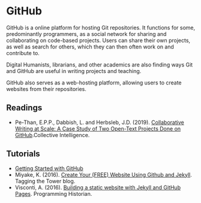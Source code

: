 # GitHub

GitHub is a online platform for hosting Git repositories. It functions for some, predominantly programmers, as a social network for sharing and collaborating on code-based projects. Users can share their own projects, as well as search for others, which they can then often work on and contribute to.

Digital Humanists, librarians, and other academics are also finding ways Git and GitHub are useful in writing projects and teaching. 

GitHub also serves as a web-hosting platform, allowing users to create websites from their repositories.

## Readings

- Pe-Than, E.P.P., Dabbish, L. and Herbsleb, J.D. (2019). [Collaborative Writing at Scale: A Case Study of Two Open-Text Projects Done on GitHub](https://ci.acm.org/2019/assets/proceedings/CI_2019_paper_65.pdf).Collective Intelligence.


## Tutorials

- [Getting Started with GitHub](https://help.github.com/en/github/getting-started-with-github)
- Miyake, K. (2016). [Create Your (FREE) Website Using Github and Jekyll](https://digitalfellows.commons.gc.cuny.edu/2016/03/21/create-your-free-website-using-github-and-jekyll/). Tagging the Tower blog.
- Visconti, A. (2016). [Building a static website with Jekyll and GitHub Pages](https://programminghistorian.org/en/lessons/building-static-sites-with-jekyll-github-pages). Programming Historian.